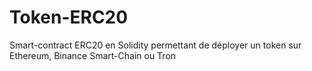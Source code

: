 # Token-ERC20
Smart-contract ERC20 en Solidity permettant de déployer un token sur Ethereum, Binance Smart-Chain ou Tron    
